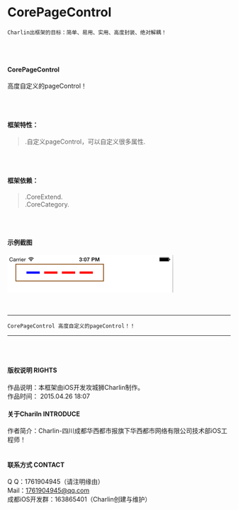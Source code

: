 # CorePageControl



    Charlin出框架的目标：简单、易用、实用、高度封装、绝对解耦！

<br /><br />

#### CorePageControl
高度自定义的pageControl！<br />

<br /><br />

#### 框架特性：<br />
>.自定义pageControl，可以自定义很多属性.<br />

<br /><br />

#### 框架依赖：<br />
>.CoreExtend.<br />
>.CoreCategory.<br />



<br /><br />


#### 示例截图
![image](./CorePageControl/1.png)<br />
<br /><br />



-----
    CorePageControl 高度自定义的pageControl！！
-----

<br /><br />




#### 版权说明 RIGHTS <br />
作品说明：本框架由iOS开发攻城狮Charlin制作。<br />
作品时间： 2015.04.26 18:07<br />
#### 关于Chariln INTRODUCE <br />
作者简介：Charlin-四川成都华西都市报旗下华西都市网络有限公司技术部iOS工程师！<br /><br />


#### 联系方式 CONTACT <br />
Q    Q：1761904945（请注明缘由）<br />
Mail：1761904945@qq.com<br />
成都iOS开发群：163865401（Charlin创建与维护）
